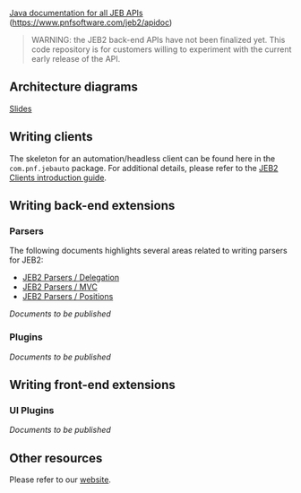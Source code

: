 [Java documentation for all JEB APIs](https://www.pnfsoftware.com/jeb2/apidoc) (https://www.pnfsoftware.com/jeb2/apidoc)
> WARNING: the JEB2 back-end APIs have not been finalized yet. This code repository is for customers willing to experiment with the current early release of the API.

## Architecture diagrams

[Slides](https://docs.google.com/presentation/d/1kU_ko8e8WlUH4dkXZguJ0Ke2ZfwUZV4JV01D7cChgIc/pub)

## Writing clients

The skeleton for an automation/headless client can be found here in the `com.pnf.jebauto` package. For additional details, please refer to the [JEB2 Clients introduction guide](https://docs.google.com/document/d/1WB49DUmVlKX1qt9O3XyI3UZcXE4y_rTflbUqnAnKjWM/pub).

## Writing back-end extensions

### Parsers

The following documents highlights several areas related to writing parsers for JEB2:
- [JEB2 Parsers / Delegation](https://docs.google.com/document/d/1f9-gXVNhRixKUr02YzB4dttVJIqZefsms-EOVmazLjU/pub)
- [JEB2 Parsers / MVC](https://docs.google.com/document/d/1PFCD1GgFrRgs-XqCGUyLcrGVenCPq8Ab7DPBaJodXeM/pub)
- [JEB2 Parsers / Positions](https://docs.google.com/document/d/19WDsGf2NbJmKLYC6iE7MT5P9nUJvAOLdGhPsuMeM104/pub)

*Documents to be published*

### Plugins

*Documents to be published*

## Writing front-end extensions

### UI Plugins

*Documents to be published*

## Other resources

Please refer to our [website](https://www.pnfsoftware.com/resources).
